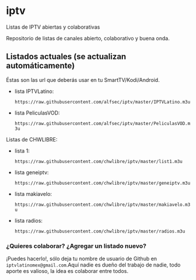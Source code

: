 # iptv
Listas de IPTV abiertas y colaborativas

Repositorio de listas de canales abierto, colaborativo y buena onda.


## Listados actuales (se actualizan automáticamente)
Éstas son las url que deberás usar en tu SmartTV/Kodi/Android.
* lista IPTVLatino:

    `https://raw.githubusercontent.com/alfsec/iptv/master/IPTVLatino.m3u`

* lista PeliculasVOD:

    `https://raw.githubusercontent.com/alfsec/iptv/master/PeliculasVOD.m3u`

Listas de CHWLIBRE:    
* lista 1:

    `https://raw.githubusercontent.com/chwlibre/iptv/master/list1.m3u`

* lista geneiptv:

    `https://raw.githubusercontent.com/chwlibre/iptv/master/geneiptv.m3u`

* lista makiavelo:

    `https://raw.githubusercontent.com/chwlibre/iptv/master/makiavelo.m3u`

* lista radios:

    `https://raw.githubusercontent.com/chwlibre/iptv/master/radios.m3u`

### ¿Quieres colaborar? ¿Agregar un listado nuevo?
¡Puedes hacerlo!, sólo deja tu nombre de usuario de Github en `iptvlatinomex@gmail.com`.Aquí nadie es dueño del trabajo de nadie, todo aporte es valioso, la idea es colaborar entre todos.
